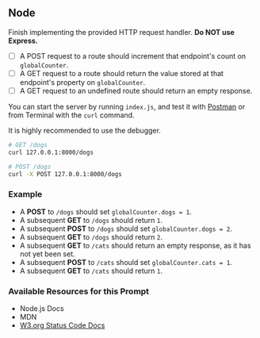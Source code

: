 ## Node

Finish implementing the provided HTTP request handler. **Do NOT use Express.**
  * [ ] A POST request to a route should increment that endpoint's count on `globalCounter`.
  * [ ] A GET request to a route should return the value stored at that endpoint's property on `globalCounter`.
  * [ ] A GET request to an undefined route should return an empty response.

You can start the server by running `index.js`, and test it with [Postman](https://www.getpostman.com/) or from Terminal with the `curl` command.

It is highly recommended to use the debugger.

```sh
# GET /dogs
curl 127.0.0.1:8000/dogs

# POST /dogs
curl -X POST 127.0.0.1:8000/dogs
```

### Example
* A **POST** to `/dogs` should set `globalCounter.dogs = 1`.
* A subsequent **GET** to `/dogs` should return `1`.
* A subsequent **POST** to `/dogs` should set `globalCounter.dogs = 2`.
* A subsequent **GET** to `/dogs` should return `2`.
* A subsequent **GET** to `/cats` should return an empty response, as it has not yet been set.
* A subsequent **POST** to `/cats` should set `globalCounter.cats = 1`.
* A subsequent **GET** to `/cats` should return `1`.

### Available Resources for this Prompt
* Node.js Docs
* MDN
* [W3.org Status Code Docs](https://www.w3.org/Protocols/rfc2616/rfc2616-sec10.html)
